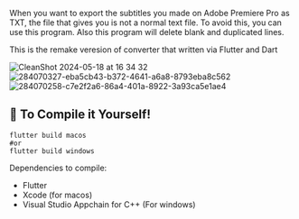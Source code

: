 When you want to export the subtitles you made on Adobe Premiere Pro as TXT, the file that gives you is not a normal text file. To avoid this, you can use this program.
Also this program will delete blank and duplicated lines.

This is the remake veresion of converter that written via Flutter and Dart 

![CleanShot 2024-05-18 at 16 34 32](https://github.com/ErenEksen/FlutterPremiereTXTtoTextConverter/assets/97560144/0994c6db-85d6-479b-8fd1-17d32e727ff9)
![284070327-eba5cb43-b372-4641-a6a8-8793eba8c562](https://github.com/ErenEksen/FlutterPremiereTXTtoTextConverter/assets/97560144/eb0662d8-cfe5-49ca-9f35-144c4dfc1f21)
![284070258-c7e2f2a6-86a4-401a-8922-3a93ca5e1ae4](https://github.com/ErenEksen/FlutterPremiereTXTtoTextConverter/assets/97560144/ebc0096e-96f2-4f07-adf0-b7d1a29f5536)


## 🔨 To Compile it Yourself!

```
flutter build macos
#or
flutter build windows
```
Dependencies to compile:
- Flutter
- Xcode (for macos)
- Visual Studio Appchain for C++ (For windows)




